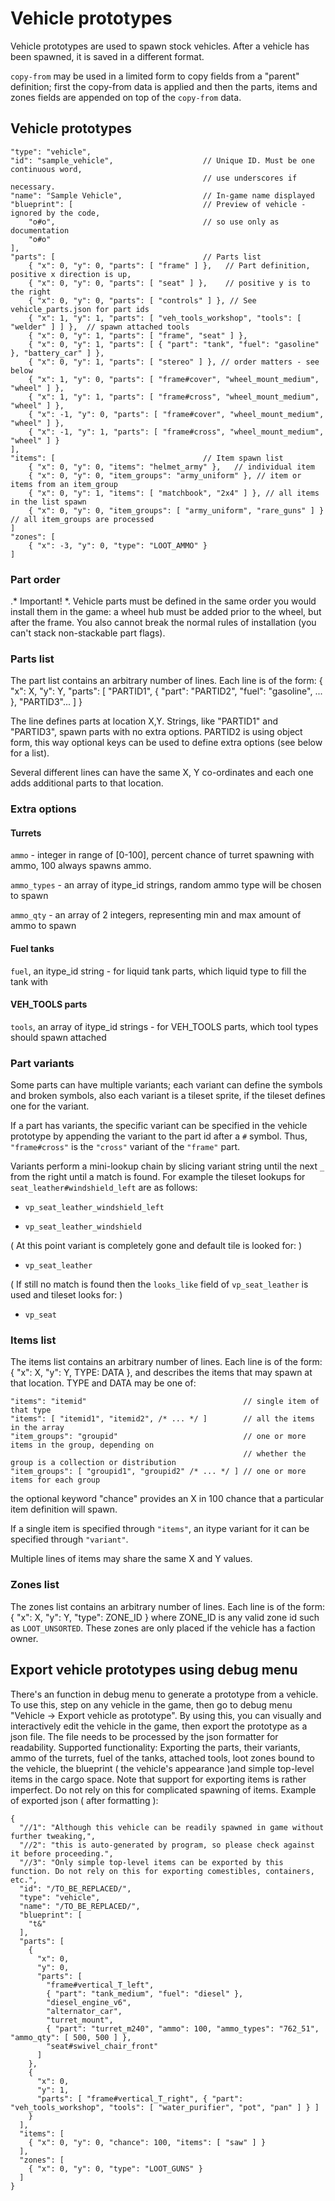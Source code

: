 # Vehicle prototypes

Vehicle prototypes are used to spawn stock vehicles. After a vehicle has been spawned, it is saved in a different format.

`copy-from` may be used in a limited form to copy fields from a "parent" definition; first the copy-from data is applied and then the parts, items and zones fields are appended on top of the `copy-from` data.

## Vehicle prototypes

```jsonc
"type": "vehicle",
"id": "sample_vehicle",                    // Unique ID. Must be one continuous word,
                                           // use underscores if necessary.
"name": "Sample Vehicle",                  // In-game name displayed
"blueprint": [                             // Preview of vehicle - ignored by the code,
    "o#o",                                 // so use only as documentation
    "o#o"
],
"parts": [                                 // Parts list
    { "x": 0, "y": 0, "parts": [ "frame" ] },   // Part definition, positive x direction is up,
    { "x": 0, "y": 0, "parts": [ "seat" ] },    // positive y is to the right
    { "x": 0, "y": 0, "parts": [ "controls" ] }, // See vehicle_parts.json for part ids
    { "x": 1, "y": 1, "parts": [ "veh_tools_workshop", "tools": [ "welder" ] ] },  // spawn attached tools
    { "x": 0, "y": 1, "parts": [ "frame", "seat" ] },
    { "x": 0, "y": 1, "parts": [ { "part": "tank", "fuel": "gasoline" }, "battery_car" ] },
    { "x": 0, "y": 1, "parts": [ "stereo" ] }, // order matters - see below
    { "x": 1, "y": 0, "parts": [ "frame#cover", "wheel_mount_medium", "wheel" ] },
    { "x": 1, "y": 1, "parts": [ "frame#cross", "wheel_mount_medium", "wheel" ] },
    { "x": -1, "y": 0, "parts": [ "frame#cover", "wheel_mount_medium", "wheel" ] },
    { "x": -1, "y": 1, "parts": [ "frame#cross", "wheel_mount_medium", "wheel" ] }
],
"items": [                                 // Item spawn list
    { "x": 0, "y": 0, "items": "helmet_army" },   // individual item
    { "x": 0, "y": 0, "item_groups": "army_uniform" }, // item or items from an item_group
    { "x": 0, "y": 1, "items": [ "matchbook", "2x4" ] }, // all items in the list spawn
    { "x": 0, "y": 0, "item_groups": [ "army_uniform", "rare_guns" ] } // all item_groups are processed
]
"zones": [
    { "x": -3, "y": 0, "type": "LOOT_AMMO" }
]
```

### Part order

.* Important! *.
Vehicle parts must be defined in the same order you would install them in the game: a wheel hub must be added prior to the wheel, but after the frame.  You also cannot break the normal rules of installation (you can't stack non-stackable part flags).

### Parts list
The part list contains an arbitrary number of lines. Each line is of the form:
{ "x": X, "y": Y, "parts": [ "PARTID1", { "part": "PARTID2", "fuel": "gasoline", ... }, "PARTID3"... ] }

The line defines parts at location X,Y. Strings, like "PARTID1" and "PARTID3", spawn parts with no extra options. PARTID2 is using object form, this way optional keys can be used to define extra options (see below for a list).

Several different lines can have the same X, Y co-ordinates and each one adds additional parts to that location.

### Extra options

#### Turrets

`ammo` - integer in range of [0-100], percent chance of turret spawning with ammo, 100 always spawns ammo.

`ammo_types` - an array of itype_id strings, random ammo type will be chosen to spawn

`ammo_qty` - an array of 2 integers, representing min and max amount of ammo to spawn

#### Fuel tanks

`fuel`, an itype_id string - for liquid tank parts, which liquid type to fill the tank with

#### VEH_TOOLS parts

`tools`, an array of itype_id strings - for VEH_TOOLS parts, which tool types should spawn attached

### Part variants
Some parts can have multiple variants; each variant can define the symbols and broken symbols, also each variant is a tileset sprite, if the tileset defines one for the variant.

If a part has variants, the specific variant can be specified in the vehicle prototype by appending the variant to the part id after a `#` symbol.  Thus, `"frame#cross"` is the `"cross"` variant of the `"frame"` part.

Variants perform a mini-lookup chain by slicing variant string until the next `_` from the right until a match is found.
For example the tileset lookups for `seat_leather#windshield_left` are as follows:

* `vp_seat_leather_windshield_left`

* `vp_seat_leather_windshield`

( At this point variant is completely gone and default tile is looked for: )

* `vp_seat_leather`

( If still no match is found then the `looks_like` field of `vp_seat_leather` is used and tileset looks for: )

* `vp_seat`

### Items list
The items list contains an arbitrary number of lines. Each line is of the form:
    { "x": X, "y": Y, TYPE: DATA },
and describes the items that may spawn at that location.
TYPE and DATA may be one of:
```jsonc
"items": "itemid"                                   // single item of that type
"items": [ "itemid1", "itemid2", /* ... */ ]        // all the items in the array
"item_groups": "groupid"                            // one or more items in the group, depending on
                                                    // whether the group is a collection or distribution
"item_groups": [ "groupid1", "groupid2" /* ... */ ] // one or more items for each group
```
the optional keyword "chance" provides an X in 100 chance that a particular item definition will spawn.

If a single item is specified through `"items"`, an itype variant for it can be specified through `"variant"`.

Multiple lines of items may share the same X and Y values.

### Zones list
The zones list contains an arbitrary number of lines. Each line is of the form:
    { "x": X, "y": Y, "type": ZONE_ID }
where ZONE_ID is any valid zone id such as `LOOT_UNSORTED`.
These zones are only placed if the vehicle has a faction owner.

## Export vehicle prototypes using debug menu
There's an function in debug menu to generate a prototype from a vehicle. To use this, step on any vehicle in the game, then go to debug menu "Vehicle -> Export vehicle as prototype".
By using this, you can visually and interactively edit the vehicle in the game, then export the prototype as a json file. The file needs to be processed by the json formatter for readability.
Supported functionality: Exporting the parts, their variants, ammo of the turrets, fuel of the tanks, attached tools, loot zones bound to the vehicle, the blueprint ( the vehicle's appearance )and simple top-level items in the cargo space.
Note that support for exporting items is rather imperfect. Do not rely on this for complicated spawning of items.
Example of exported json ( after formatting ):
```jsonc
{
  "//1": "Although this vehicle can be readily spawned in game without further tweaking,",
  "//2": "this is auto-generated by program, so please check against it before proceeding.",
  "//3": "Only simple top-level items can be exported by this function. Do not rely on this for exporting comestibles, containers, etc.",
  "id": "/TO_BE_REPLACED/",
  "type": "vehicle",
  "name": "/TO_BE_REPLACED/",
  "blueprint": [
    "t&"
  ],
  "parts": [
    {
      "x": 0,
      "y": 0,
      "parts": [
        "frame#vertical_T_left",
        { "part": "tank_medium", "fuel": "diesel" },
        "diesel_engine_v6",
        "alternator_car",
        "turret_mount",
        { "part": "turret_m240", "ammo": 100, "ammo_types": "762_51", "ammo_qty": [ 500, 500 ] },
        "seat#swivel_chair_front"
      ]
    },
    {
      "x": 0,
      "y": 1,
      "parts": [ "frame#vertical_T_right", { "part": "veh_tools_workshop", "tools": [ "water_purifier", "pot", "pan" ] } ]
    }
  ],
  "items": [
    { "x": 0, "y": 0, "chance": 100, "items": [ "saw" ] }
  ],
  "zones": [
    { "x": 0, "y": 0, "type": "LOOT_GUNS" }
  ]
}

```
